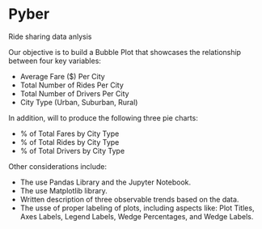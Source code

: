 # Pyber
Ride sharing data anlysis

Our objective is to build a Bubble Plot that showcases the relationship between four key variables:
- Average Fare ($) Per City
- Total Number of Rides Per City
- Total Number of Drivers Per City
- City Type (Urban, Suburban, Rural)


In addition, will to produce the following three pie charts:
- % of Total Fares by City Type
- % of Total Rides by City Type
- % of Total Drivers by City Type


Other considerations include:
- The use Pandas Library and the Jupyter Notebook.
- The use Matplotlib library.
- Written description of three observable trends based on the data.
- The usse of proper labeling of plots, including aspects like: Plot Titles, Axes Labels, Legend Labels, Wedge Percentages, and Wedge Labels.




